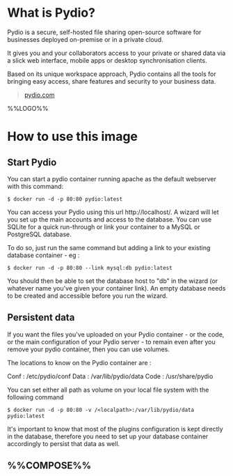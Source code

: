 # What is Pydio?

Pydio is a secure, self-hosted file sharing open-source software for businesses deployed on-premise or in a private cloud.

It gives you and your collaborators access to your private or shared data via a slick web interface, mobile apps or desktop synchronisation clients.

Based on its unique workspace approach, Pydio contains all the tools for bringing easy access, share features and security to your business data.

> [pydio.com](https://pydio.com/)

%%LOGO%%

# How to use this image

## Start Pydio

You can start a pydio container running apache as the default webserver with this command:

```console
$ docker run -d -p 80:80 pydio:latest
```

You can access your Pydio using this url http://localhost/. A wizard will let you set up the main accounts and access to the database. You can use SQLite for a quick run-through or link your container to a MySQL or PostgreSQL database.

To do so, just run the same command but adding a link to your existing database container - eg :

```console
$ docker run -d -p 80:80 --link mysql:db pydio:latest
```

You should then be able to set the database host to "db" in the wizard (or whatever name you've given your container link). An empty database needs to be created and accessible before you run the wizard.

## Persistent data

If you want the files you've uploaded on your Pydio container - or the code, or the main configuration of your Pydio server - to remain even after you remove your pydio container, then you can use volumes.

The locations to know on the Pydio container are :

Conf : /etc/pydio/conf
Data : /var/lib/pydio/data
Code : /usr/share/pydio

You can set either all path as volume on your local file system with the following command

```console
$ docker run -d -p 80:80 -v /<localpath>:/var/lib/pydio/data pydio:latest
```

It's important to know that most of the plugins configuration is kept directly in the database, therefore you need to set up your database container accordingly to persist that data as well.

## %%COMPOSE%%
